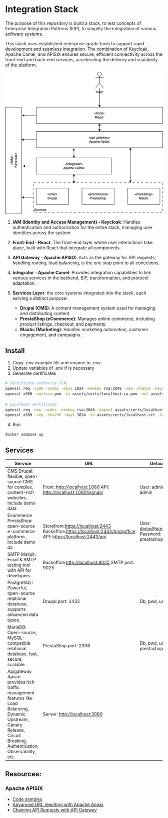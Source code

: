 # Integration Stack

The purpose of this repository is build a stack, to test concepts of Enterprise Integration Patterns (EIP), to simplify the integration of various software systems.

This stack uses established enterprise-grade tools to support rapid development and seamless integration. The combination of Keycloak, Apache Camel, and APISIX ensures secure, efficient connectivity across the front-end and back-end services, accelerating the delivery and scalability of the platform.

![](assets/img/diagram.png)

1. **IAM (Identity and Access Management) - Keycloak**: Handles authentication and authorization for the entire stack, managing user identities across the system.

2. **Front-End - React**: The front-end layer where user interactions take place, built with React that integrate all components.

3. **API Gateway - Apache APISIX**: Acts as the gateway for API requests, handling routing, load balancing, is the one stop point to all conections.

4. **Integrator - Apache Camel**: Provides integration capabilities to link various services in the backend, EIP, transformation, and protocol adaptation.

5. **Services Layer**: the core systems integrated into the stack, each serving a distinct purpose:
   - **Drupal (CMS)**: A content management system used for managing and distributing content.
   - **PrestaShop (eCommerce)**: Manages online commerce, including product listings, checkout, and payments.
   - **Mautic (Marketing)**: Handles marketing automation, customer engagement, and campaigns.

## Install

1. Copy .env.example file and rename to .env
2. Update variables of .env if is necessary
3. Generate certificates

```bash
# Certificate authority (CA)
openssl req -x509 -nodes -days 1024 -newkey rsa:2048 -new -sha256 -keyout assets/certs/localhost.ca.key -out assets/certs/localhost.ca.pem -subj "/C=EC/CN=localhost-CA"
openssl x509 -outform pem -in assets/certs/localhost.ca.pem -out assets/certs/localhost.ca.crt

# Localhost certificate
openssl req -new -nodes -newkey rsa:2048 -keyout assets/certs/localhost.key -out assets/certs/localhost.crt -subj "/C=EC/ST=Pichincha/L=Quito/O=Acme/CN=apisix_etcd"
openssl x509 -req -sha256 -days 1024 -in assets/certs/localhost.crt -CA assets/certs/localhost.ca.pem -CAkey assets/certs/localhost.ca.key -CAcreateserial -extfile assets/certs/domains.ext -out assets/certs/localhost.crt
```

4. Run

```bash
docker compose up
```

## Services

| Service                                                                                                                                                                   | URL                                                                                                                                                                                                         | Default users                                       |
| ------------------------------------------------------------------------------------------------------------------------------------------------------------------------- | ----------------------------------------------------------------------------------------------------------------------------------------------------------------------------------------------------------- | --------------------------------------------------- |
| CMS Drupal: flexible, open-source CMS for complex, content-rich websites. Include demo data                                                                               | Front: [http://localhost:1080](https://localhost:1080) API: [http://localhost:1080/jsonapi](https://localhost:1080/jsonapi)                                                                                 | User: admin Password: admin                         |
| Ecommerce PrestaShop: open-source e-commerce platform. Include demo da                                                                                                    | Storefront:[https://localhost:2443](https://localhost:2443) Backoffice:[https://localhost:2443/backoffice](https://localhost:2443/backoffice) API: [https://localhost:2443/api](https://localhost:2443/api) | User: demo@prestashop.com Password: prestashop_demo |
| SMTP Mailpit: Email & SMTP testing tool with API for developers                                                                                                           | Backoffice:[http://localhost:8025](http://localhost:8025) SMTP port: 9025                                                                                                                                   |                                                     |
| PostgreSQL: Powerful, open-source relational database, supports advanced data types.                                                                                      | Drupal port: 1432                                                                                                                                                                                           | Db, pwd, user: drupal                               |
| MariaDB: Open-source, MySQL-compatible relational database, fast, secure, scalable.                                                                                       | PrestaShop port: 2306                                                                                                                                                                                       | Db, pwd, user: prestashop                           |
| Apigateway Apisix: provides rich traffic management features like Load Balancing, Dynamic Upstream, Canary Release, Circuit Breaking, Authentication, Observability, etc. | Server: [http://localhost:3080](http://localhost:3080)                                                                                                                                                      |                                                     |

## Resources:

### Apache APISIX

- [Code samples](https://apisix.apache.org/docs/general/code-samples/)
- [Advanced URL rewriting with Apache Apisix](https://medium.com/apache-apisix/advanced-url-rewriting-with-apache-apisix-d34801a3a915)
- [Chaining API Requests with API Gateway](https://api7.ai/blog/chaining-api-requests-with-api-gateway)
